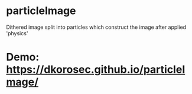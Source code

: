 # particleImage
Dithered image split into particles which construct the image after applied 'physics'

# Demo: https://dkorosec.github.io/particleImage/
